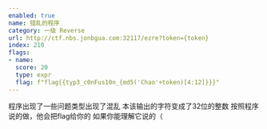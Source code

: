 ```yaml
---
enabled: true
name: 错乱的程序
category: 一级 Reverse
url: http://ctf.nbs.jonbgua.com:32117/ezre?token={token}
index: 210
flags:
- name:
  score: 20
  type: expr
  flag: f"flag{{typ3_c0nFus10n_{md5('Chao'+token)[4:12]}}}"
---
```

程序出现了一些问题类型出现了混乱
本该输出的字符变成了32位的整数
按照程序说的做，他会把flag给你的
如果你能理解它说的（